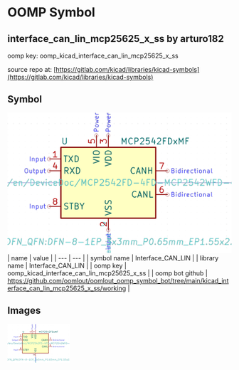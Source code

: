# OOMP Symbol  
## interface_can_lin_mcp25625_x_ss  by arturo182  
  
oomp key: oomp_kicad_interface_can_lin_mcp25625_x_ss  
  
source repo at: [https://gitlab.com/kicad/libraries/kicad-symbols](https://gitlab.com/kicad/libraries/kicad-symbols)  
## Symbol  
  
[![working.png](working_600.png)](working.png)  
| name | value | 
| --- | --- | 
| symbol name | Interface_CAN_LIN | 
| library name | Interface_CAN_LIN | 
| oomp key | oomp_kicad_interface_can_lin_mcp25625_x_ss | 
| oomp bot github | https://github.com/oomlout/oomlout_oomp_symbol_bot/tree/main/kicad_interface_can_lin_mcp25625_x_ss/working | 
## Images  
  
[![working.png](working_140.png)](working.png)  
